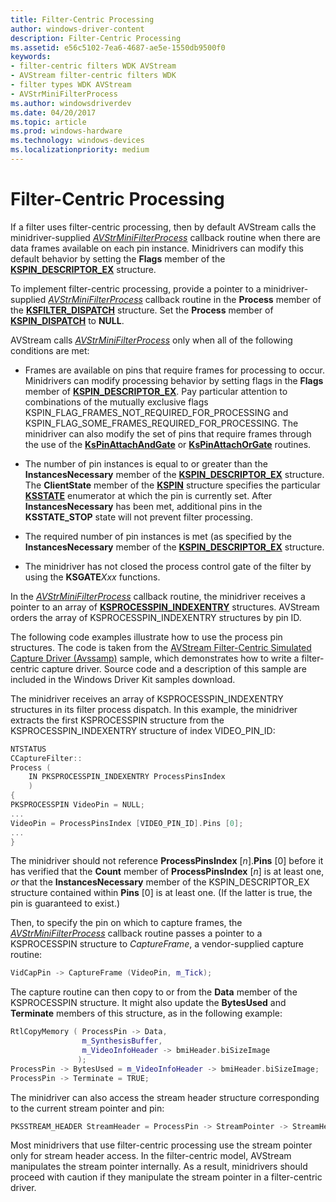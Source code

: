 ```yaml
---
title: Filter-Centric Processing
author: windows-driver-content
description: Filter-Centric Processing
ms.assetid: e56c5102-7ea6-4687-ae5e-1550db9500f0
keywords:
- filter-centric filters WDK AVStream
- AVStream filter-centric filters WDK
- filter types WDK AVStream
- AVStrMiniFilterProcess
ms.author: windowsdriverdev
ms.date: 04/20/2017
ms.topic: article
ms.prod: windows-hardware
ms.technology: windows-devices
ms.localizationpriority: medium
---
```


# Filter-Centric Processing





If a filter uses filter-centric processing, then by default AVStream calls the minidriver-supplied [*AVStrMiniFilterProcess*](https://msdn.microsoft.com/library/windows/hardware/ff556315) callback routine when there are data frames available on each pin instance. Minidrivers can modify this default behavior by setting the **Flags** member of the [**KSPIN\_DESCRIPTOR\_EX**](https://msdn.microsoft.com/library/windows/hardware/ff563534) structure.

To implement filter-centric processing, provide a pointer to a minidriver-supplied [*AVStrMiniFilterProcess*](https://msdn.microsoft.com/library/windows/hardware/ff556315) callback routine in the **Process** member of the [**KSFILTER\_DISPATCH**](https://msdn.microsoft.com/library/windows/hardware/ff562554) structure. Set the **Process** member of [**KSPIN\_DISPATCH**](https://msdn.microsoft.com/library/windows/hardware/ff563535) to **NULL**.

AVStream calls [*AVStrMiniFilterProcess*](https://msdn.microsoft.com/library/windows/hardware/ff556315) only when all of the following conditions are met:

-   Frames are available on pins that require frames for processing to occur. Minidrivers can modify processing behavior by setting flags in the **Flags** member of [**KSPIN\_DESCRIPTOR\_EX**](https://msdn.microsoft.com/library/windows/hardware/ff563534). Pay particular attention to combinations of the mutually exclusive flags KSPIN\_FLAG\_FRAMES\_NOT\_REQUIRED\_FOR\_PROCESSING and KSPIN\_FLAG\_SOME\_FRAMES\_REQUIRED\_FOR\_PROCESSING. The minidriver can also modify the set of pins that require frames through the use of the [**KsPinAttachAndGate**](https://msdn.microsoft.com/library/windows/hardware/ff563491) or [**KsPinAttachOrGate**](https://msdn.microsoft.com/library/windows/hardware/ff563492) routines.

-   The number of pin instances is equal to or greater than the **InstancesNecessary** member of the [**KSPIN\_DESCRIPTOR\_EX**](https://msdn.microsoft.com/library/windows/hardware/ff563534) structure. The **ClientState** member of the [**KSPIN**](https://msdn.microsoft.com/library/windows/hardware/ff563483) structure specifies the particular [**KSSTATE**](https://msdn.microsoft.com/library/windows/hardware/ff566856) enumerator at which the pin is currently set. After **InstancesNecessary** has been met, additional pins in the **KSSTATE\_STOP** state will not prevent filter processing.

-   The required number of pin instances is met (as specified by the **InstancesNecessary** member of the [**KSPIN\_DESCRIPTOR\_EX**](https://msdn.microsoft.com/library/windows/hardware/ff563534) structure.

-   The minidriver has not closed the process control gate of the filter by using the **KSGATE***Xxx* functions.

In the [*AVStrMiniFilterProcess*](https://msdn.microsoft.com/library/windows/hardware/ff556315) callback routine, the minidriver receives a pointer to an array of [**KSPROCESSPIN\_INDEXENTRY**](https://msdn.microsoft.com/library/windows/hardware/ff564260) structures. AVStream orders the array of KSPROCESSPIN\_INDEXENTRY structures by pin ID.

The following code examples illustrate how to use the process pin structures. The code is taken from the [AVStream Filter-Centric Simulated Capture Driver (Avssamp)](http://go.microsoft.com/fwlink/p/?linkid=256084) sample, which demonstrates how to write a filter-centric capture driver. Source code and a description of this sample are included in the Windows Driver Kit samples download.

The minidriver receives an array of KSPROCESSPIN\_INDEXENTRY structures in its filter process dispatch. In this example, the minidriver extracts the first KSPROCESSPIN structure from the KSPROCESSPIN\_INDEXENTRY structure of index VIDEO\_PIN\_ID:

```cpp
NTSTATUS
CCaptureFilter::
Process (
    IN PKSPROCESSPIN_INDEXENTRY ProcessPinsIndex
    )
{
PKSPROCESSPIN VideoPin = NULL;
...
VideoPin = ProcessPinsIndex [VIDEO_PIN_ID].Pins [0];
...
}
```

The minidriver should not reference **ProcessPinsIndex** \[*n*\].**Pins** \[0\] before it has verified that the **Count** member of **ProcessPinsIndex** \[*n*\] is at least one, *or* that the **InstancesNecessary** member of the KSPIN\_DESCRIPTOR\_EX structure contained within **Pins** \[0\] is at least one. (If the latter is true, the pin is guaranteed to exist.)

Then, to specify the pin on which to capture frames, the [*AVStrMiniFilterProcess*](https://msdn.microsoft.com/library/windows/hardware/ff556315) callback routine passes a pointer to a KSPROCESSPIN structure to *CaptureFrame*, a vendor-supplied capture routine:

```cpp
VidCapPin -> CaptureFrame (VideoPin, m_Tick);
```

The capture routine can then copy to or from the **Data** member of the KSPROCESSPIN structure. It might also update the **BytesUsed** and **Terminate** members of this structure, as in the following example:

```cpp
RtlCopyMemory ( ProcessPin -> Data,
                m_SynthesisBuffer,
                m_VideoInfoHeader -> bmiHeader.biSizeImage
               );
ProcessPin -> BytesUsed = m_VideoInfoHeader -> bmiHeader.biSizeImage;
ProcessPin -> Terminate = TRUE;
```

The minidriver can also access the stream header structure corresponding to the current stream pointer and pin:

```cpp
PKSSTREAM_HEADER StreamHeader = ProcessPin -> StreamPointer -> StreamHeader;
```

Most minidrivers that use filter-centric processing use the stream pointer only for stream header access. In the filter-centric model, AVStream manipulates the stream pointer internally. As a result, minidrivers should proceed with caution if they manipulate the stream pointer in a filter-centric driver.
